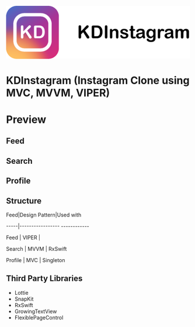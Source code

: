 ![](/Github&#32;Assets/Cover.png)

# KDInstagram (Instagram Clone using MVC, MVVM, VIPER)

# Preview

## Feed

## Search

## Profile



## Structure

Feed|Design Pattern|Used with

-----|----------------- ------------

Feed | VIPER | 

Search | MVVM | RxSwift

Profile | MVC | Singleton

## Third Party Libraries

- Lottie
- SnapKit
- RxSwift
- GrowingTextView
- FlexiblePageControl
